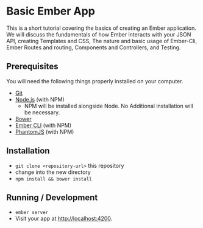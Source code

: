 # Basic Ember App

This is a short tutorial covering the basics of creating an Ember application. We will discuss the fundamentals
of how Ember interacts with your JSON API, creating Templates and CSS, The nature and basic usage of Ember-Cli,
Ember Routes and routing, Components and Controllers, and Testing.

## Prerequisites

You will need the following things properly installed on your computer.

* [Git](https://git-scm.com/book/en/v1/Getting-Started-Installing-Git)
* [Node.js](https://nodejs.org/en/download/package-manager/) (with NPM)
  * NPM will be installed alongside Node. No Additional installation will be necessary.
* [Bower](https://bower.io/#install-bower)
* [Ember CLI](http://www.ember-cli.com/) (with NPM)
* [PhantomJS](https://www.npmjs.com/package/phantomjs) (with NPM)

## Installation

* `git clone <repository-url>` this repository
* change into the new directory
* `npm install && bower install`

## Running / Development

* `ember server`
* Visit your app at [http://localhost:4200](http://localhost:4200).

